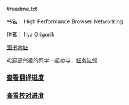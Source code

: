 #readme.txt

书名：
High Performance Browser Networking

作者：
Ilya Grigorik

[图书地址][bookurl]

欢迎更兴趣的同学一起参与，[任务认领][task]

###	[查看翻译进度][translate]

###	[查看校对进度][proofread]

[bookurl]:	http://chimera.labs.oreilly.com/books/1230000000545
[task]:	https://github.com/chenishr/highPerformanceBrowserNetworking/issues/1
[translate]:	https://github.com/chenishr/highPerformanceBrowserNetworking/blob/master/translate.md
[proofread]:	https://github.com/chenishr/highPerformanceBrowserNetworking/blob/master/proofread.md
